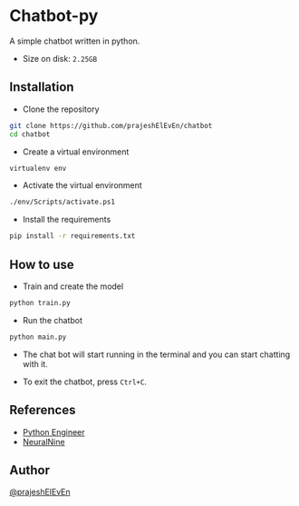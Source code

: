 # Chatbot-py

A simple chatbot written in python.

- Size on disk: `2.25GB`

## Installation

- Clone the repository

```bash
git clone https://github.com/prajeshElEvEn/chatbot
cd chatbot
```

- Create a virtual environment

```bash
virtualenv env
```

- Activate the virtual environment

```bash
./env/Scripts/activate.ps1
```

- Install the requirements

```bash
pip install -r requirements.txt
```

## How to use

- Train and create the model

```bash
python train.py
```

- Run the chatbot

```bash
python main.py
```

- The chat bot will start running in the terminal and you can start chatting with it.

- To exit the chatbot, press `Ctrl+C`.

## References

- [Python Engineer](https://youtu.be/RpWeNzfSUHw)
- [NeuralNine](https://youtu.be/1lwddP0KUEg)

## Author

[@prajeshElEvEn](https://github.com/prajeshElEvEn)
